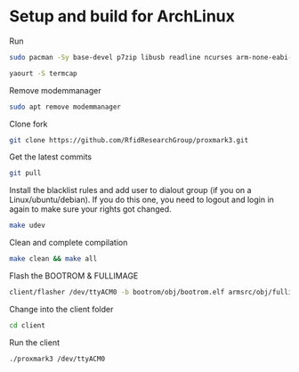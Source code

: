 # Setup and build for ArchLinux

Run
```sh
sudo pacman -Sy base-devel p7zip libusb readline ncurses arm-none-eabi-newlib --needed
```
```sh 
yaourt -S termcap
```

Remove modemmanager
```sh
sudo apt remove modemmanager
```

Clone fork
```sh
git clone https://github.com/RfidResearchGroup/proxmark3.git
```

Get the latest commits
```sh
git pull
```

Install the blacklist rules and  add user to dialout group (if you on a Linux/ubuntu/debian). 
If you do this one, you need to logout and login in again to make sure your rights got changed.
```sh
make udev
```

Clean and complete compilation
```sh
make clean && make all
```
	
Flash the BOOTROM & FULLIMAGE
```sh
client/flasher /dev/ttyACM0 -b bootrom/obj/bootrom.elf armsrc/obj/fullimage.elf
```
	
Change into the client folder
```sh
cd client
```
	
Run the client
```sh 
./proxmark3 /dev/ttyACM0
```
